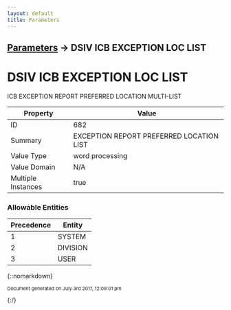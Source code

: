 ```yaml
---
layout: default
title: Parameters
---
```


## [Parameters](TableOfContents) &#8594; DSIV ICB EXCEPTION LOC LIST
# DSIV ICB EXCEPTION LOC LIST

ICB EXCEPTION REPORT PREFERRED LOCATION MULTI-LIST

Property | Value
--- | ---
ID | 682
Summary | EXCEPTION REPORT PREFERRED LOCATION LIST
Value Type | word processing
Value Domain | N/A
Multiple Instances | true

### Allowable Entities

Precedence | Entity
--- | ---
1 | SYSTEM
2 | DIVISION
3 | USER

{::nomarkdown} <br/><p style="font-size: 11px">Document generated on July 3rd 2017, 12:09:01 pm</p>{:/}